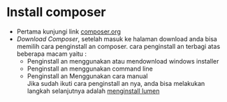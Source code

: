 # Install composer
- Pertama kunjungi link [composer.org](https://getcomposer.org/)
- *Download Composer*, setelah masuk ke halaman download anda bisa memilih cara penginstall an composer. cara penginstall an terbagi atas beberapa macam yaitu :  
    - Penginstall an menggunakan atau mendownload windows installer
    - Penginstall an menggunakan command line
    - Penginstall an Menggunakan cara manual   
Jika sudah ikuti cara penginstall an nya, anda bisa melakukan langkah selanjutnya adalah [menginstall lumen](./install-lumen.md)